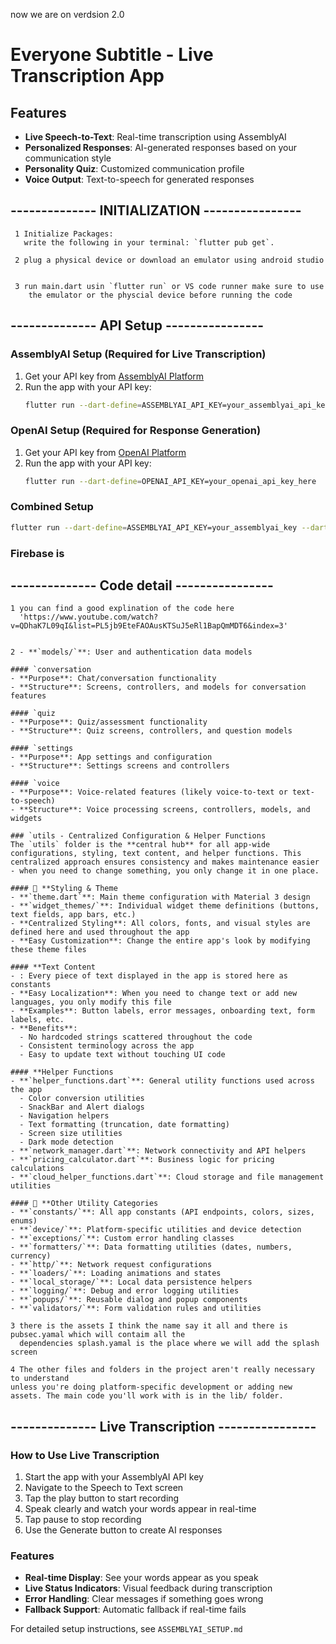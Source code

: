 now we are on verdsion 2.0

# Everyone Subtitle - Live Transcription App

## Features
- **Live Speech-to-Text**: Real-time transcription using AssemblyAI
- **Personalized Responses**: AI-generated responses based on your communication style
- **Personality Quiz**: Customized communication profile
- **Voice Output**: Text-to-speech for generated responses

## --------------  INITIALIZATION  ---------------- #
                                                                
     1️ Initialize Packages:                                                                       
       write the following in your terminal: `flutter pub get`.                                 
                                                                                                  
     2️ plug a physical device or download an emulator using android studio 
       
 
     3 run main.dart usin `flutter run` or VS code runner make sure to use
        the emulator or the physcial device before running the code

## --------------  API Setup  ---------------- #

### AssemblyAI Setup (Required for Live Transcription)
1. Get your API key from [AssemblyAI Platform](https://www.assemblyai.com/)
2. Run the app with your API key:
   ```bash
   flutter run --dart-define=ASSEMBLYAI_API_KEY=your_assemblyai_api_key_here
   ```

### OpenAI Setup (Required for Response Generation)
1. Get your API key from [OpenAI Platform](https://platform.openai.com/)
2. Run the app with your API key:
   ```bash
   flutter run --dart-define=OPENAI_API_KEY=your_openai_api_key_here
   ```

### Combined Setup
```bash
flutter run --dart-define=ASSEMBLYAI_API_KEY=your_assemblyai_key --dart-define=OPENAI_API_KEY=your_openai_key
```
### Firebase is 

## --------------  Code detail  ---------------- #
                                                                                      
    1️ you can find a good explination of the code here
      'https://www.youtube.com/watch?v=QDhaK7L09qI&list=PL5jb9EteFAOAusKTSuJ5eRl1BapQmMDT6&index=3'
                            
                                                                                                 
    2️ - **`models/`**: User and authentication data models

    #### `conversation
    - **Purpose**: Chat/conversation functionality
    - **Structure**: Screens, controllers, and models for conversation features
    
    #### `quiz
    - **Purpose**: Quiz/assessment functionality
    - **Structure**: Quiz screens, controllers, and question models
    
    #### `settings
    - **Purpose**: App settings and configuration
    - **Structure**: Settings screens and controllers
    
    #### `voice
    - **Purpose**: Voice-related features (likely voice-to-text or text-to-speech)
    - **Structure**: Voice processing screens, controllers, models, and widgets
    
    ### `utils - Centralized Configuration & Helper Functions
    The `utils` folder is the **central hub** for all app-wide configurations, styling, text content, and helper functions. This centralized approach ensures consistency and makes maintenance easier - when you need to change something, you only change it in one place.
    
    #### 🎨 **Styling & Theme 
    - **`theme.dart`**: Main theme configuration with Material 3 design
    - **`widget_themes/`**: Individual widget theme definitions (buttons, text fields, app bars, etc.)
    - **Centralized Styling**: All colors, fonts, and visual styles are defined here and used throughout the app
    - **Easy Customization**: Change the entire app's look by modifying these theme files
    
    #### **Text Content 
    - : Every piece of text displayed in the app is stored here as constants
    - **Easy Localization**: When you need to change text or add new languages, you only modify this file
    - **Examples**: Button labels, error messages, onboarding text, form labels, etc.
    - **Benefits**: 
      - No hardcoded strings scattered throughout the code
      - Consistent terminology across the app
      - Easy to update text without touching UI code
    
    #### **Helper Functions 
    - **`helper_functions.dart`**: General utility functions used across the app
      - Color conversion utilities
      - SnackBar and Alert dialogs
      - Navigation helpers
      - Text formatting (truncation, date formatting)
      - Screen size utilities
      - Dark mode detection
    - **`network_manager.dart`**: Network connectivity and API helpers
    - **`pricing_calculator.dart`**: Business logic for pricing calculations
    - **`cloud_helper_functions.dart`**: Cloud storage and file management utilities
    
    #### 🔧 **Other Utility Categories
    - **`constants/`**: All app constants (API endpoints, colors, sizes, enums)
    - **`device/`**: Platform-specific utilities and device detection
    - **`exceptions/`**: Custom error handling classes
    - **`formatters/`**: Data formatting utilities (dates, numbers, currency)
    - **`http/`**: Network request configurations
    - **`loaders/`**: Loading animations and states
    - **`local_storage/`**: Local data persistence helpers
    - **`logging/`**: Debug and error logging utilities
    - **`popups/`**: Reusable dialog and popup components
    - **`validators/`**: Form validation rules and utilities

    3 there is the assets I think the name say it all and there is pubsec.yamal which will contaim all the 
      dependencies splash.yamal is the place where we will add the splash screen 
 
    4 The other files and folders in the project aren't really necessary to understand 
    unless you're doing platform-specific development or adding new assets. The main code you'll work with is in the lib/ folder.

## --------------  Live Transcription  ---------------- #

### How to Use Live Transcription
1. Start the app with your AssemblyAI API key
2. Navigate to the Speech to Text screen
3. Tap the play button to start recording
4. Speak clearly and watch your words appear in real-time
5. Tap pause to stop recording
6. Use the Generate button to create AI responses

### Features
- **Real-time Display**: See your words appear as you speak
- **Live Status Indicators**: Visual feedback during transcription
- **Error Handling**: Clear messages if something goes wrong
- **Fallback Support**: Automatic fallback if real-time fails

For detailed setup instructions, see `ASSEMBLYAI_SETUP.md`
 
    

